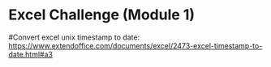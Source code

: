 # Excel Challenge (Module 1)


#Convert excel unix timestamp to date: https://www.extendoffice.com/documents/excel/2473-excel-timestamp-to-date.html#a3
